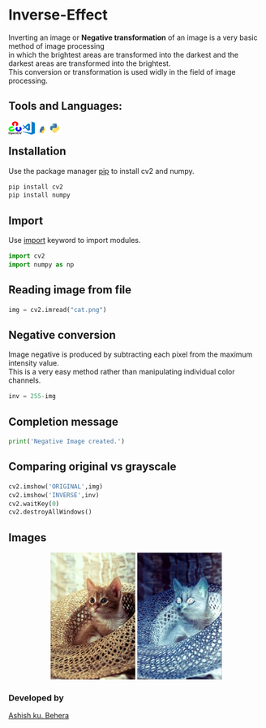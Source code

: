 # Inverse-Effect
Inverting an image or **Negative transformation** of an image is a very basic method of image processing <br>
in which the brightest areas are transformed into the darkest and the darkest areas are transformed into the brightest.<br>
This conversion or transformation is used widly in the field of image processing.<br> 

## Tools and Languages:
<img align="left" alt="OpenCV" width="26px" src="opencv.png" >
<img align="left" alt="VS Code" width="26px" src="visual-studio-code.png" >
<img align="left" alt="pip" width="26px" height="34px" src="pip.png" >
<img align="left" alt="Python" width="26px" src="python.png" >
<br>

## Installation
Use the package manager [pip](https://pip.pypa.io/en/stable/) to install cv2 and numpy.


```bash
pip install cv2
pip install numpy
```

## Import
Use [import](https://www.w3schools.com/python/ref_keyword_import.asp) keyword to import modules.
```python
import cv2
import numpy as np
```

## Reading image from file

```python
img = cv2.imread("cat.png")
```


## Negative conversion
Image negative is produced by subtracting each pixel from the maximum intensity value.<br>
This is a very easy method rather than manipulating individual color channels.<br> 
```python
inv = 255-img
```

## Completion message

```python
print('Negative Image created.')
```

## Comparing original vs grayscale

```python
cv2.imshow('ORIGINAL',img)
cv2.imshow('INVERSE',inv)
cv2.waitKey(0)
cv2.destroyAllWindows()
```

## Images
<p align="center">
	<img src="cat.png" alt="Logo", height=250px,width=350px>
	<img src="inversecat.PNG" alt="Gray", height=250px,width=350px>
</p>

### Developed by
 [Ashish ku. Behera](https://github.com/ashish-max "Github Id")
